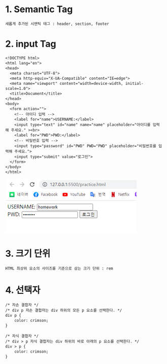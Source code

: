# 1. Semantic Tag

```
새롭게 추가된 시맨틱 태그 : header, section, footer
```



# 2. input Tag

```
<!DOCTYPE html>
<html lang="en">
<head>
  <meta charset="UTF-8">
  <meta http-equiv="X-UA-Compatible" content="IE=edge">
  <meta name="viewport" content="width=device-width, initial-scale=1.0">
  <title>Document</title>
</head>
<body>
  <form action="">
    <!-- 아이디 입력 -->
    <label for="name">USERNAME:</label>
    <input type="text" id="name" name="name" placeholder="아이디를 입력 해 주세요." ><br>
    <label for="PWD">PWD:</label>
    <!-- 비밀번호 입력 -->
    <input type="password" id="PWD" PWD="PWD" placeholder="비밀번호를 입력해 주세요.">
    <input type="submit" value="로그인">
  </form>
</body>
</html>
```

![image-20210803172049808](homework.assets/image-20210803172049808.png)

# 3. 크기 단위

```
HTML 최상위 요소의 사이즈를 기준으로 삼는 크기 단위 : rem
```



# 4. 선택자

```
/* 자손 결합자 */
/* div p 자손 결합자는 div 하위의 모든 p 요소를 선택한다. */
div p {
	color: crimson;
}

/* 자식 결합자 */
/* div > p 자식 결합자는 div 하위의 바로 아래의 p 요소를 선택한다. */
div > p {
	color: crimson;
}
```

